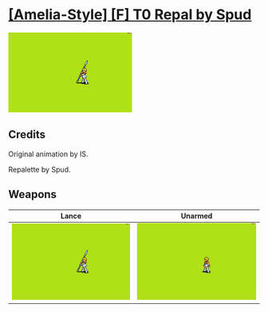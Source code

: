 # [\[Amelia-Style\] \[F\] T0 Repal by Spud](./)

<img src="./2.%20Lance/Lance_000.png" alt="[Amelia-Style] [F] T0 Repal by Spud standing" />

## Credits

Original animation by IS.

Repalette by Spud.

## Weapons


|Lance |Unarmed |
|  :---: | :---: |
| <img alt="Lance animation" src="./2.%20Lance/Lance.gif" /> | <img alt="Unarmed animation" src="./8.%20Unarmed/Unarmed.gif" /> |
